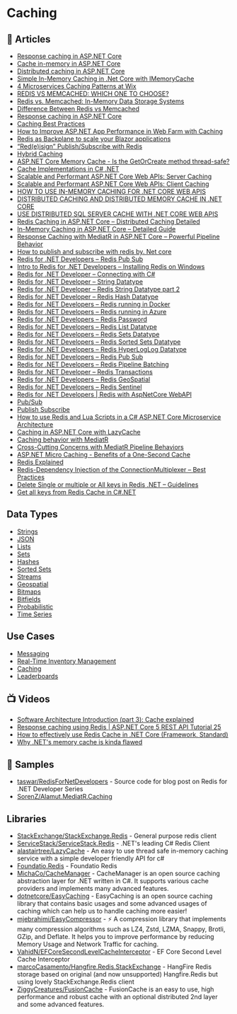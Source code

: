 
# Caching

## 📕 Articles
- [Response caching in ASP.NET Core](https://docs.microsoft.com/en-us/aspnet/core/performance/caching/response)
- [Cache in-memory in ASP.NET Core](https://docs.microsoft.com/en-us/aspnet/core/performance/caching/memory)
- [Distributed caching in ASP.NET Core](https://docs.microsoft.com/en-us/aspnet/core/performance/caching/distributed)
- [Simple In-Memory Caching in .Net Core with IMemoryCache](https://sahansera.dev/in-memory-caching-aspcore-dotnet/)
- [4 Microservices Caching Patterns at Wix](https://medium.com/wix-engineering/4-microservices-caching-patterns-at-wix-b4dfee1ae22f)
- [REDIS VS MEMCACHED: WHICH ONE TO CHOOSE?](https://www.imaginarycloud.com/blog/redis-vs-memcached)
- [Redis vs. Memcached: In-Memory Data Storage Systems](https://alibaba-cloud.medium.com/redis-vs-memcached-in-memory-data-storage-systems-3395279b0941)
- [Difference Between Redis vs Memcached](https://www.educba.com/redis-vs-memcached/)
- [Response caching in ASP.NET Core](https://docs.microsoft.com/en-us/aspnet/core/performance/caching/response)
- [Caching Best Practices](https://docs.microsoft.com/en-us/azure/architecture/best-practices/caching)
- [How to Improve ASP.NET App Performance in Web Farm with Caching](https://www.toptal.com/dot-net/caching-in-a-distributed-web-farm-using-asp-net)
- [Redis as Backplane to scale your Blazor applications](https://blexin.com/en/blog-en/redis-as-backplane-to-scale-your-blazor-applications/)
- [“Red(e)isign” Publish/Subscribe with Redis](https://blexin.com/en/blog-en/redeisign-publish-subscribe-with-redis/)
- [Hybrid Caching](https://github.com/dotnetcore/EasyCaching/blob/master/docs/Hybrid.md)
- [ASP.NET Core Memory Cache - Is the GetOrCreate method thread-safe?](https://blog.novanet.no/asp-net-core-memory-cache-is-get-or-create-thread-safe/)
- [Cache Implementations in C# .NET](https://michaelscodingspot.com/cache-implementations-in-csharp-net/)
- [Scalable and Performant ASP.NET Core Web APIs: Server Caching](https://www.carlrippon.com/scalable-and-performant-asp-net-core-web-apis-server-caching/)
- [Scalable and Performant ASP.NET Core Web APIs: Client Caching](https://www.carlrippon.com/scalable-and-performant-asp-net-core-web-apis-client-caching/)
- [HOW TO USE IN-MEMORY CACHING FOR .NET CORE WEB APIS](https://thecodeblogger.com/2021/06/07/how-to-use-in-memory-caching-for-net-core-web-apis/)
- [DISTRIBUTED CACHING AND DISTRIBUTED MEMORY CACHE IN .NET CORE](https://thecodeblogger.com/2021/06/08/distributed-caching-and-distributed-memory-cache-in-net-core/)
- [USE DISTRIBUTED SQL SERVER CACHE WITH .NET CORE WEB APIS](https://thecodeblogger.com/2021/06/09/use-distributed-sql-server-cache-with-net-core-web-apis/)
- [Redis Caching in ASP.NET Core – Distributed Caching Detailed](https://codewithmukesh.com/blog/redis-caching-in-aspnet-core/)
- [In-Memory Caching in ASP.NET Core – Detailed Guide](https://codewithmukesh.com/blog/in-memory-caching-in-aspnet-core/)
- [Response Caching with MediatR in ASP.NET Core – Powerful Pipeline Behavior](https://codewithmukesh.com/blog/caching-with-mediatr-in-aspnet-core/)
- [How to publish and subscribe with redis by. Net core](https://developpaper.com/how-to-publish-and-subscribe-with-redis-by-net-core/)
- [Redis for .NET Developers – Redis Pub Sub](http://taswar.zeytinsoft.com/redis-pub-sub/)
- [Intro to Redis for .NET Developers – Installing Redis on Windows](http://taswar.zeytinsoft.com/intro-to-redis-for-net-developers/)
- [Redis for .NET Developer – Connecting with C#](http://taswar.zeytinsoft.com/redis-for-net-developer-connecting-with-c/)
- [Redis for .NET Developer – String Datatype](http://taswar.zeytinsoft.com/redis-for-net-developer-string-datatype/)
- [Redis for .NET Developer – Redis String Datatype part 2](http://taswar.zeytinsoft.com/redis-net-developer-redis-string-datatype-part-2/)
- [Redis for .NET Developer – Redis Hash Datatype](http://taswar.zeytinsoft.com/redis-hash-datatype/)
- [Redis for .NET Developers – Redis running in Docker](http://taswar.zeytinsoft.com/redis-running-in-docker/)
- [Redis for .NET Developers – Redis running in Azure](http://taswar.zeytinsoft.com/redis-running-in-azure/)
- [Redis for .NET Developers – Redis Password](http://taswar.zeytinsoft.com/redis-password/)
- [Redis for .NET Developers – Redis List Datatype](http://taswar.zeytinsoft.com/redis-list/)
- [Redis for .NET Developers – Redis Sets Datatype](http://taswar.zeytinsoft.com/redis-sets-datatype/)
- [Redis for .NET Developers – Redis Sorted Sets Datatype](http://taswar.zeytinsoft.com/redis-sorted-sets-datatype/)
- [Redis for .NET Developers – Redis HyperLogLog Datatype](http://taswar.zeytinsoft.com/redis-hyperloglog/)
- [Redis for .NET Developers – Redis Pub Sub](http://taswar.zeytinsoft.com/redis-pub-sub/)
- [Redis for .NET Developers – Redis Pipeline Batching](http://taswar.zeytinsoft.com/redis-pipeline-batching/)
- [Redis for .NET Developer – Redis Transactions](http://taswar.zeytinsoft.com/redis-transactions/)
- [Redis for .NET Developers – Redis GeoSpatial](http://taswar.zeytinsoft.com/redis-geospatial/)
- [Redis for .NET Developers – Redis Sentinel](http://taswar.zeytinsoft.com/redis-sentinel/)
- [Redis for .NET Developers | Redis with AspNetCore WebAPI](http://taswar.zeytinsoft.com/redis-for-net-developers-redis-with-aspnetcore-webapi/)
- [Pub/Sub](https://redis.io/topics/pubsub)
- [Publish Subscribe](https://sodocumentation.net/stackexchange-redis/topic/1610/publish-subscribe)
- [How to use Redis and Lua Scripts in a C# ASP.NET Core Microservice Architecture](https://itnext.io/how-to-use-redis-and-lua-scripts-in-a-c-asp-net-core-microservice-architecture-e12dc8846707)
- [Caching in ASP.NET Core with LazyCache](https://lukelowrey.com/caching-in-aspnet-core-with-lazycache/)
- [Caching behavior with MediatR](https://fredrikronnehag.netlify.app/caching-mediatr/)
- [Cross-Cutting Concerns with MediatR Pipeline Behaviors](https://anderly.com/2019/12/12/cross-cutting-concerns-with-mediatr-pipeline-behaviors/)
- [ASP.NET Micro Caching - Benefits of a One-Second Cache](https://ardalis.com/microcaching-one-second-cache/?utm_sq=grjljxxq5y)
- [Redis Explained](https://architecturenotes.co/redis)
- [Redis-Dependency Injection of the ConnectionMultiplexer – Best Practices](https://www.thecodebuzz.com/redis-dependency-injection-connectionmultiplexer-redis-cache-netcore-csharp/)
- [Delete Single or multiple or All keys in Redis .NET – Guidelines](https://www.thecodebuzz.com/delete-keys-all-keys-redis-cache-cluster-net-csharp-net-core/)
- [Get all keys from Redis Cache in C#.NET](https://www.thecodebuzz.com/get-all-keys-from-redis-cache-in-c-net/)

## Data Types
- [Strings](https://redis.io/docs/data-types/strings/)
- [JSON](https://redis.io/docs/data-types/json/)
- [Lists](https://redis.io/docs/data-types/lists/)
- [Sets](https://redis.io/docs/data-types/sets/)
- [Hashes](https://redis.io/docs/data-types/hashes/)
- [Sorted Sets](https://redis.io/docs/data-types/sorted-sets/)
- [Streams](https://redis.io/docs/data-types/streams/)
- [Geospatial](https://redis.io/docs/data-types/geospatial/)
- [Bitmaps](https://redis.io/docs/data-types/bitmaps/)
- [Bitfields](https://redis.io/docs/data-types/bitfields/)
- [Probabilistic](https://redis.io/docs/data-types/probabilistic/)
- [Time Series](https://redis.io/docs/data-types/timeseries/)

## Use Cases

- [Messaging](https://redislabs.com/solutions/use-cases/messaging/)
- [Real-Time Inventory Management](https://redislabs.com/solutions/use-cases/real-time-inventory/)
- [Caching](https://redislabs.com/solutions/use-cases/caching/)
- [Leaderboards](https://redislabs.com/solutions/use-cases/leaderboards/)

## 📺 Videos
- [Software Architecture Introduction (part 3): Cache explained](https://www.youtube.com/watch?v=QBMTGngjWdU)
- [Response caching using Redis | ASP.NET Core 5 REST API Tutorial 25](https://www.youtube.com/watch?v=KboCpJGa9ag)
- [How to effectively use Redis Cache in .NET Core (Framework, Standard)](https://www.youtube.com/watch?v=jwek4w6als4)
- [Why .NET's memory cache is kinda flawed](https://www.youtube.com/watch?v=Q3KzZeUudsg)

## 🚀 Samples
- [taswar/RedisForNetDevelopers](https://github.com/taswar/RedisForNetDevelopers) - Source code for blog post on Redis for .NET Developer Series
- [SorenZ/Alamut.MediatR.Caching](https://github.com/SorenZ/Alamut.MediatR.Caching)
## Libraries
- [StackExchange/StackExchange.Redis](https://github.com/StackExchange/StackExchange.Redis) - General purpose redis client
- [ServiceStack/ServiceStack.Redis](https://github.com/ServiceStack/ServiceStack.Redis) - .NET's leading C# Redis Client
- [alastairtree/LazyCache](https://github.com/alastairtree/LazyCache) - An easy to use thread safe in-memory caching service with a simple developer friendly API for c#
- [Foundatio.Redis](https://github.com/FoundatioFx/Foundatio.Redis) - Foundatio Redis
- [MichaCo/CacheManager](https://github.com/MichaCo/CacheManager) - CacheManager is an open source caching abstraction layer for .NET written in C#. It supports various cache providers and implements many advanced features.
- [dotnetcore/EasyCaching](https://github.com/dotnetcore/EasyCaching) - EasyCaching is an open source caching library that contains basic usages and some advanced usages of caching which can help us to handle caching more easier!
- [mjebrahimi/EasyCompressor](https://github.com/mjebrahimi/EasyCompressor) - ⚡ A compression library that implements many compression algorithms such as LZ4, Zstd, LZMA, Snappy, Brotli, GZip, and Deflate. It helps you to improve performance by reducing Memory Usage and Network Traffic for caching.
- [VahidN/EFCoreSecondLevelCacheInterceptor](https://github.com/VahidN/EFCoreSecondLevelCacheInterceptor) - EF Core Second Level Cache Interceptor
- [marcoCasamento/Hangfire.Redis.StackExchange](https://github.com/marcoCasamento/Hangfire.Redis.StackExchange) - HangFire Redis storage based on original (and now unsupported) Hangfire.Redis but using lovely StackExchange.Redis client
- [ZiggyCreatures/FusionCache](https://github.com/ZiggyCreatures/FusionCache) - FusionCache is an easy to use, high performance and robust cache with an optional distributed 2nd layer and some advanced features.
